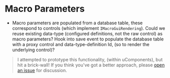 # Macro Parameters

* Macro parameters are populated from a database table, these correspond to controls (which implement `IMacroGuiRendering`). Could we reuse existing data-type (configured definitions, not the raw control) as macro parameters? Hook into save event to populate the database table with a proxy control and data-type-definition Id, (so to render the underlying control)?

> I attempted to prototype this functionality, (within uComponents), but hit a brick-wall!
> If you think you've got a better approach, please [open an issue](https://github.com/leekelleher/umbraco-package-ideas/issues) for discussion.
